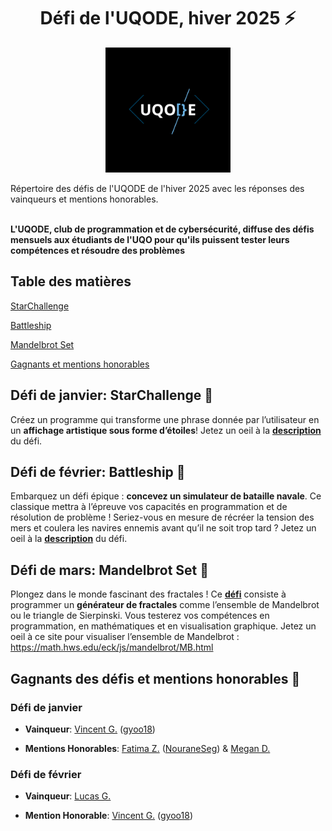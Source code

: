<h1 align="center">Défi de l'UQODE, hiver 2025 ⚡</h1>

<p align="center">
  <img src="https://github.com/REI-UQODE/UQODE-Challenges-H2025/blob/main/Uqode.png" alt="UQODE" height="200" width="200"/>
</p>
Répertoire des défis de l'UQODE de l'hiver 2025 avec les réponses des vainqueurs et mentions honorables. </br> </br> 

**L'UQODE, club de programmation et de cybersécurité, diffuse des défis mensuels aux étudiants de l'UQO pour qu'ils puissent tester leurs compétences et résoudre des problèmes**

## Table des matières
[StarChallenge](#défi-de-janvier-starchallenge-)

[Battleship](#défi-de-février-battleship-)

[Mandelbrot Set](#défi-de-mars-mandelbrot-set-)

[Gagnants et mentions honorables](#gagnants-des-défis-et-mentions-honorables-)

## Défi de janvier: StarChallenge 🌟
Créez un programme qui transforme une phrase donnée par l’utilisateur en un **affichage artistique sous forme d’étoiles**! Jetez un oeil à la **[description](https://github.com/REI-UQODE/UQODE-Challenges-H2025/blob/main/Documents/StarChallenge_UQODE.pdf)** du défi.

## Défi de février: Battleship 🚢
Embarquez un défi épique : **concevez un simulateur de bataille navale**. Ce classique mettra à l’épreuve vos capacités en programmation et de résolution de problème ! Seriez-vous en mesure de récréer la tension des mers et coulera les navires ennemis avant qu’il ne soit trop tard ? Jetez un oeil à la **[description](https://github.com/REI-UQODE/UQODE-Challenges-H2025/blob/main/Documents/BattleShip_UQODE.pdf)** du défi.

## Défi de mars: Mandelbrot Set 🧮
Plongez dans le monde fascinant des fractales ! Ce **[défi](https://github.com/REI-UQODE/UQODE-Challenges-H2025/blob/main/Documents/MandelbrotSet_UQODE.pdf)** consiste à programmer un **générateur de fractales** comme l’ensemble de Mandelbrot ou le triangle de Sierpinski. Vous testerez vos compétences en programmation, en mathématiques et en visualisation graphique. Jetez un oeil à ce site pour visualiser l’ensemble de Mandelbrot : https://math.hws.edu/eck/js/mandelbrot/MB.html

## Gagnants des défis et mentions honorables 🏅
### Défi de janvier
- **Vainqueur**: [Vincent G.](https://github.com/REI-UQODE/UQODE-Challenges-H2025/tree/main/StarChallenge/Solution%20Gagnante/VincentG) ([gyoo18](https://github.com/gyoo18))

- **Mentions Honorables**: [Fatima Z.](https://github.com/REI-UQODE/UQODE-Challenges-H2025/tree/main/StarChallenge/Mentions%20Honorables/FatimaZ) ([NouraneSeg](https://github.com/NouraneSeg)) & [Megan D.](https://github.com/REI-UQODE/UQODE-Challenges-H2025/tree/main/StarChallenge/Mentions%20Honorables/MeganD)

### Défi de février
- **Vainqueur**: [Lucas G.](https://github.com/REI-UQODE/UQODE-Challenges-H2025/tree/main/Battleship/Solution%20Gagnante/LucasG)

- **Mention Honorable**: [Vincent G.](https://github.com/gyoo18/Battleship/tree/V0.3.1-alpha?tab=readme-ov-file) ([gyoo18](https://github.com/gyoo18))

